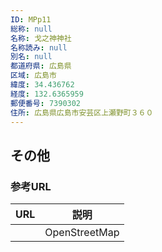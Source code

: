```yaml
---
ID: MPp11
総称: null
名称: 戈之神神社
名称読み: null
別名: null
都道府県: 広島県
区域: 広島市
緯度: 34.436762
経度: 132.6365959
郵便番号: 7390302
住所: 広島県広島市安芸区上瀬野町３６０
---
```


## その他

### 参考URL

| URL | 説明          |
| --- | ------------- |
|     | OpenStreetMap |

